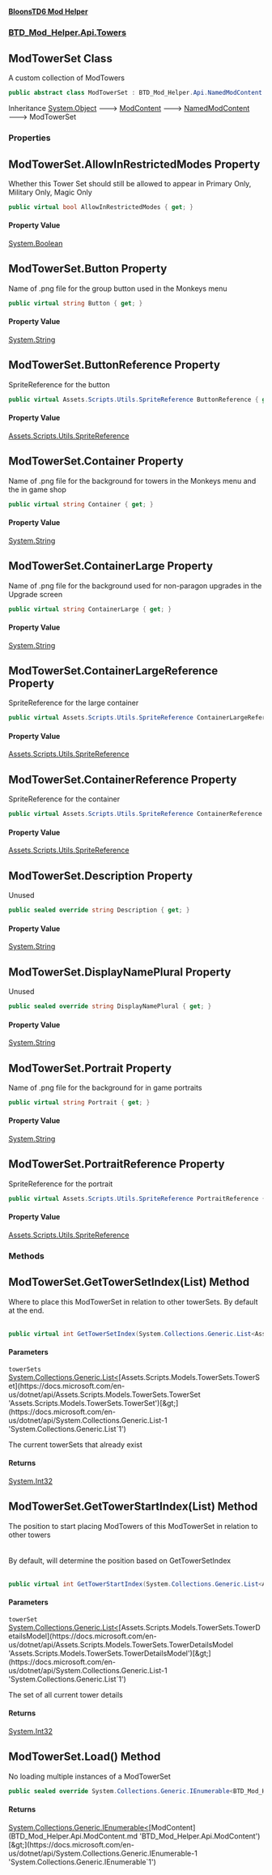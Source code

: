 #### [BloonsTD6 Mod Helper](README.md 'README')
### [BTD_Mod_Helper.Api.Towers](README.md#BTD_Mod_Helper.Api.Towers 'BTD_Mod_Helper.Api.Towers')

## ModTowerSet Class

A custom collection of ModTowers

```csharp
public abstract class ModTowerSet : BTD_Mod_Helper.Api.NamedModContent
```

Inheritance [System.Object](https://docs.microsoft.com/en-us/dotnet/api/System.Object 'System.Object') &#129106; [ModContent](BTD_Mod_Helper.Api.ModContent.md 'BTD_Mod_Helper.Api.ModContent') &#129106; [NamedModContent](BTD_Mod_Helper.Api.NamedModContent.md 'BTD_Mod_Helper.Api.NamedModContent') &#129106; ModTowerSet
### Properties

<a name='BTD_Mod_Helper.Api.Towers.ModTowerSet.AllowInRestrictedModes'></a>

## ModTowerSet.AllowInRestrictedModes Property

Whether this Tower Set should still be allowed to appear in Primary Only, Military Only, Magic Only

```csharp
public virtual bool AllowInRestrictedModes { get; }
```

#### Property Value
[System.Boolean](https://docs.microsoft.com/en-us/dotnet/api/System.Boolean 'System.Boolean')

<a name='BTD_Mod_Helper.Api.Towers.ModTowerSet.Button'></a>

## ModTowerSet.Button Property

Name of .png file for the group button used in the Monkeys menu

```csharp
public virtual string Button { get; }
```

#### Property Value
[System.String](https://docs.microsoft.com/en-us/dotnet/api/System.String 'System.String')

<a name='BTD_Mod_Helper.Api.Towers.ModTowerSet.ButtonReference'></a>

## ModTowerSet.ButtonReference Property

SpriteReference for the button

```csharp
public virtual Assets.Scripts.Utils.SpriteReference ButtonReference { get; }
```

#### Property Value
[Assets.Scripts.Utils.SpriteReference](https://docs.microsoft.com/en-us/dotnet/api/Assets.Scripts.Utils.SpriteReference 'Assets.Scripts.Utils.SpriteReference')

<a name='BTD_Mod_Helper.Api.Towers.ModTowerSet.Container'></a>

## ModTowerSet.Container Property

Name of .png file for the background for towers in the Monkeys menu and the in game shop

```csharp
public virtual string Container { get; }
```

#### Property Value
[System.String](https://docs.microsoft.com/en-us/dotnet/api/System.String 'System.String')

<a name='BTD_Mod_Helper.Api.Towers.ModTowerSet.ContainerLarge'></a>

## ModTowerSet.ContainerLarge Property

Name of .png file for the background used for non-paragon upgrades in the Upgrade screen

```csharp
public virtual string ContainerLarge { get; }
```

#### Property Value
[System.String](https://docs.microsoft.com/en-us/dotnet/api/System.String 'System.String')

<a name='BTD_Mod_Helper.Api.Towers.ModTowerSet.ContainerLargeReference'></a>

## ModTowerSet.ContainerLargeReference Property

SpriteReference for the large container

```csharp
public virtual Assets.Scripts.Utils.SpriteReference ContainerLargeReference { get; }
```

#### Property Value
[Assets.Scripts.Utils.SpriteReference](https://docs.microsoft.com/en-us/dotnet/api/Assets.Scripts.Utils.SpriteReference 'Assets.Scripts.Utils.SpriteReference')

<a name='BTD_Mod_Helper.Api.Towers.ModTowerSet.ContainerReference'></a>

## ModTowerSet.ContainerReference Property

SpriteReference for the container

```csharp
public virtual Assets.Scripts.Utils.SpriteReference ContainerReference { get; }
```

#### Property Value
[Assets.Scripts.Utils.SpriteReference](https://docs.microsoft.com/en-us/dotnet/api/Assets.Scripts.Utils.SpriteReference 'Assets.Scripts.Utils.SpriteReference')

<a name='BTD_Mod_Helper.Api.Towers.ModTowerSet.Description'></a>

## ModTowerSet.Description Property

Unused

```csharp
public sealed override string Description { get; }
```

#### Property Value
[System.String](https://docs.microsoft.com/en-us/dotnet/api/System.String 'System.String')

<a name='BTD_Mod_Helper.Api.Towers.ModTowerSet.DisplayNamePlural'></a>

## ModTowerSet.DisplayNamePlural Property

Unused

```csharp
public sealed override string DisplayNamePlural { get; }
```

#### Property Value
[System.String](https://docs.microsoft.com/en-us/dotnet/api/System.String 'System.String')

<a name='BTD_Mod_Helper.Api.Towers.ModTowerSet.Portrait'></a>

## ModTowerSet.Portrait Property

Name of .png file for the background for in game portraits

```csharp
public virtual string Portrait { get; }
```

#### Property Value
[System.String](https://docs.microsoft.com/en-us/dotnet/api/System.String 'System.String')

<a name='BTD_Mod_Helper.Api.Towers.ModTowerSet.PortraitReference'></a>

## ModTowerSet.PortraitReference Property

SpriteReference for the portrait

```csharp
public virtual Assets.Scripts.Utils.SpriteReference PortraitReference { get; }
```

#### Property Value
[Assets.Scripts.Utils.SpriteReference](https://docs.microsoft.com/en-us/dotnet/api/Assets.Scripts.Utils.SpriteReference 'Assets.Scripts.Utils.SpriteReference')
### Methods

<a name='BTD_Mod_Helper.Api.Towers.ModTowerSet.GetTowerSetIndex(System.Collections.Generic.List_Assets.Scripts.Models.TowerSets.TowerSet_)'></a>

## ModTowerSet.GetTowerSetIndex(List<TowerSet>) Method

Where to place this ModTowerSet in relation to other towerSets. By default at the end.  
<br/>

```csharp
public virtual int GetTowerSetIndex(System.Collections.Generic.List<Assets.Scripts.Models.TowerSets.TowerSet> towerSets);
```
#### Parameters

<a name='BTD_Mod_Helper.Api.Towers.ModTowerSet.GetTowerSetIndex(System.Collections.Generic.List_Assets.Scripts.Models.TowerSets.TowerSet_).towerSets'></a>

`towerSets` [System.Collections.Generic.List&lt;](https://docs.microsoft.com/en-us/dotnet/api/System.Collections.Generic.List-1 'System.Collections.Generic.List`1')[Assets.Scripts.Models.TowerSets.TowerSet](https://docs.microsoft.com/en-us/dotnet/api/Assets.Scripts.Models.TowerSets.TowerSet 'Assets.Scripts.Models.TowerSets.TowerSet')[&gt;](https://docs.microsoft.com/en-us/dotnet/api/System.Collections.Generic.List-1 'System.Collections.Generic.List`1')

The current towerSets that already exist

#### Returns
[System.Int32](https://docs.microsoft.com/en-us/dotnet/api/System.Int32 'System.Int32')

<a name='BTD_Mod_Helper.Api.Towers.ModTowerSet.GetTowerStartIndex(System.Collections.Generic.List_Assets.Scripts.Models.TowerSets.TowerDetailsModel_)'></a>

## ModTowerSet.GetTowerStartIndex(List<TowerDetailsModel>) Method

The position to start placing ModTowers of this ModTowerSet in relation to other towers  
<br/>  
By default, will determine the position based on GetTowerSetIndex  
<br/>

```csharp
public virtual int GetTowerStartIndex(System.Collections.Generic.List<Assets.Scripts.Models.TowerSets.TowerDetailsModel> towerSet);
```
#### Parameters

<a name='BTD_Mod_Helper.Api.Towers.ModTowerSet.GetTowerStartIndex(System.Collections.Generic.List_Assets.Scripts.Models.TowerSets.TowerDetailsModel_).towerSet'></a>

`towerSet` [System.Collections.Generic.List&lt;](https://docs.microsoft.com/en-us/dotnet/api/System.Collections.Generic.List-1 'System.Collections.Generic.List`1')[Assets.Scripts.Models.TowerSets.TowerDetailsModel](https://docs.microsoft.com/en-us/dotnet/api/Assets.Scripts.Models.TowerSets.TowerDetailsModel 'Assets.Scripts.Models.TowerSets.TowerDetailsModel')[&gt;](https://docs.microsoft.com/en-us/dotnet/api/System.Collections.Generic.List-1 'System.Collections.Generic.List`1')

The set of all current tower details

#### Returns
[System.Int32](https://docs.microsoft.com/en-us/dotnet/api/System.Int32 'System.Int32')

<a name='BTD_Mod_Helper.Api.Towers.ModTowerSet.Load()'></a>

## ModTowerSet.Load() Method

No loading multiple instances of a ModTowerSet

```csharp
public sealed override System.Collections.Generic.IEnumerable<BTD_Mod_Helper.Api.ModContent> Load();
```

#### Returns
[System.Collections.Generic.IEnumerable&lt;](https://docs.microsoft.com/en-us/dotnet/api/System.Collections.Generic.IEnumerable-1 'System.Collections.Generic.IEnumerable`1')[ModContent](BTD_Mod_Helper.Api.ModContent.md 'BTD_Mod_Helper.Api.ModContent')[&gt;](https://docs.microsoft.com/en-us/dotnet/api/System.Collections.Generic.IEnumerable-1 'System.Collections.Generic.IEnumerable`1')